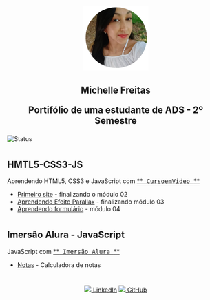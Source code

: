 <div align="center">
    <img src="meus_projetos/perfil.png" width="30%">
    <br>
</div>

<div align="center">
  <h2> Michelle Freitas
  <p>Portifólio de uma estudante de ADS - 2º Semestre</p>
</div>


![Status](https://img.shields.io/static/v1?label=STATUS&message=EM%20DESENVOLVIMENTO&color=GREEN&style=for-the-badge)
#

## HMTL5-CSS3-JS
 <p>Aprendendo HTML5, CSS3 e JavaScript com <a href="https://www.cursoemvideo.com/" target="_blank"> **<kbd> CursoemVídeo </kbd>** </a></p>


<ul>
  <li><a href="https://michelle-freitas.github.io/HMTL5-CSS3/meus_projetos/Ballet%20Page/index.html" target="_blank">Primeiro site</a> - finalizando o módulo 02</li>

  <li><a href="https://michelle-freitas.github.io/HMTL5-CSS3/meus_projetos/Barber/index.html" target="_blank">Aprendendo Efeito Parallax</a> - finalizando módulo 03</li>

  <li><a href="https://michelle-freitas.github.io/HMTL5-CSS3/meus_projetos/Waterfall/index.html" target="_blank">Aprendendo formulário</a> - módulo 04</li>

  <!--   <li><a href="https://michelle-freitas.github.io/HMTL5-CSS3/meus_projetos/Login/index.html" target="_blank">Tela Login</a> - finalizando módulo 04</li> -->
</ul>

#
## Imersão Alura - JavaScript
<p>JavaScript com <a href="https://www.alura.com.br/" target="_blank"> **<kbd> Imersão Alura </kbd>** </a></p>

<ul>
  <li><a href="https://michelle-freitas.github.io/HMTL5-CSS3/meus_projetos/media/index.html" target="_blank">Notas</a> - Calculadora de notas </li>
</ul>


#

<div align="center">
  <a href="https://www.linkedin.com/in/michelle-afreitas/" ><img width="5%" src="https://cdn.jsdelivr.net/gh/devicons/devicon/icons/linkedin/linkedin-original.svg" /> LinkedIn</a>
  <a href="https://github.com/Michelle-Freitas" ><img width="5%" src="https://cdn.jsdelivr.net/gh/devicons/devicon/icons/github/github-original.svg" /> GitHub</a>

</div>


<!-- <a href="https://www.linkedin.com/in/michelle-afreitas/" >![Linkedin](https://img.shields.io/badge/LinkedIn-0077B5?style=for-the-badge&logo=linkedin&logoColor=white)</a>
<a href="https://github.com/Michelle-Freitas" >![Githube](https://img.shields.io/badge/GitHub-100000?style=for-the-badge&logo=github&logoColor=white)</a>
-->

